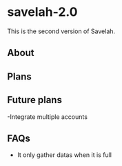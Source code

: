 # savelah-2.0

This is the second version of Savelah.

## About

## Plans

## Future plans

-Integrate multiple accounts

## FAQs

-   It only gather datas when it is full

